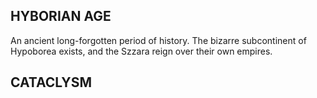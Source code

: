 



## HYBORIAN AGE

An ancient long-forgotten period of history. The bizarre subcontinent of Hypoborea exists, and the Szzara reign over their own empires.


## CATACLYSM